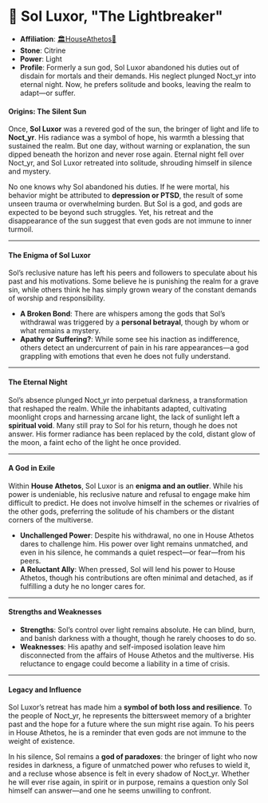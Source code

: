 # 🖤 Sol Luxor, "The Lightbreaker"

- **Affiliation**: [🏛HouseAthetos🖤](🏛HouseAthetos🖤.md)
- **Stone**: Citrine
- **Power**: Light
- **Profile**: Formerly a sun god, Sol Luxor abandoned his duties out of disdain for mortals and their demands. His neglect plunged Noct_yr into eternal night. Now, he prefers solitude and books, leaving the realm to adapt—or suffer.

#### Origins: The Silent Sun

Once, **Sol Luxor** was a revered god of the sun, the bringer of light and life to **Noct_yr**. His radiance was a symbol of hope, his warmth a blessing that sustained the realm. But one day, without warning or explanation, the sun dipped beneath the horizon and never rose again. Eternal night fell over Noct_yr, and Sol Luxor retreated into solitude, shrouding himself in silence and mystery.

No one knows why Sol abandoned his duties. If he were mortal, his behavior might be attributed to **depression or PTSD**, the result of some unseen trauma or overwhelming burden. But Sol is a god, and gods are expected to be beyond such struggles. Yet, his retreat and the disappearance of the sun suggest that even gods are not immune to inner turmoil.

---

#### The Enigma of Sol Luxor

Sol’s reclusive nature has left his peers and followers to speculate about his past and his motivations. Some believe he is punishing the realm for a grave sin, while others think he has simply grown weary of the constant demands of worship and responsibility.

- **A Broken Bond**: There are whispers among the gods that Sol’s withdrawal was triggered by a **personal betrayal**, though by whom or what remains a mystery.
- **Apathy or Suffering?**: While some see his inaction as indifference, others detect an undercurrent of pain in his rare appearances—a god grappling with emotions that even he does not fully understand.

---

#### The Eternal Night

Sol’s absence plunged Noct_yr into perpetual darkness, a transformation that reshaped the realm. While the inhabitants adapted, cultivating moonlight crops and harnessing arcane light, the lack of sunlight left a **spiritual void**. Many still pray to Sol for his return, though he does not answer. His former radiance has been replaced by the cold, distant glow of the moon, a faint echo of the light he once provided.

---

#### A God in Exile

Within **House Athetos**, Sol Luxor is an **enigma and an outlier**. While his power is undeniable, his reclusive nature and refusal to engage make him difficult to predict. He does not involve himself in the schemes or rivalries of the other gods, preferring the solitude of his chambers or the distant corners of the multiverse.

- **Unchallenged Power**: Despite his withdrawal, no one in House Athetos dares to challenge him. His power over light remains unmatched, and even in his silence, he commands a quiet respect—or fear—from his peers.
- **A Reluctant Ally**: When pressed, Sol will lend his power to House Athetos, though his contributions are often minimal and detached, as if fulfilling a duty he no longer cares for.

---

#### Strengths and Weaknesses

- **Strengths**: Sol’s control over light remains absolute. He can blind, burn, and banish darkness with a thought, though he rarely chooses to do so.
- **Weaknesses**: His apathy and self-imposed isolation leave him disconnected from the affairs of House Athetos and the multiverse. His reluctance to engage could become a liability in a time of crisis.

---

#### Legacy and Influence

Sol Luxor’s retreat has made him a **symbol of both loss and resilience**. To the people of Noct_yr, he represents the bittersweet memory of a brighter past and the hope for a future where the sun might rise again. To his peers in House Athetos, he is a reminder that even gods are not immune to the weight of existence.

In his silence, Sol remains a **god of paradoxes**: the bringer of light who now resides in darkness, a figure of unmatched power who refuses to wield it, and a recluse whose absence is felt in every shadow of Noct_yr. Whether he will ever rise again, in spirit or in purpose, remains a question only Sol himself can answer—and one he seems unwilling to confront.